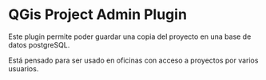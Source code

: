 QGis Project Admin Plugin
=========================

Este plugin permite poder guardar una copia del proyecto en una base de datos postgreSQL.

Está pensado para ser usado en oficinas con acceso a proyectos por varios usuarios.
